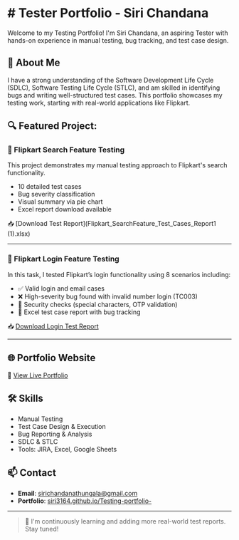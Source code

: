 # # Tester Portfolio - Siri Chandana

Welcome to my Testing Portfolio! I'm Siri Chandana, an aspiring Tester with hands-on experience in manual testing, bug tracking, and test case design.

## 📌 About Me
I have a strong understanding of the Software Development Life Cycle (SDLC), Software Testing Life Cycle (STLC), and am skilled in identifying bugs and writing well-structured test cases. This portfolio showcases my testing work, starting with real-world applications like Flipkart.

## 🔍 Featured Project: 

### 🔹 Flipkart Search Feature Testing

This project demonstrates my manual testing approach to Flipkart's search functionality.

-  10 detailed test cases
-  Bug severity classification
-  Visual summary via pie chart
-  Excel report download available

📥 [Download Test Report](Flipkart_SearchFeature_Test_Cases_Report1 (1).xlsx)

---

### 🔹 Flipkart Login Feature Testing

In this task, I tested Flipkart’s login functionality using 8 scenarios including:
- ✅ Valid login and email cases
- ❌ High-severity bug found with invalid number login (TC003)
- 🔐 Security checks (special characters, OTP validation)
- 🧾 Excel test case report with bug tracking

📥 [Download Login Test Report](Flipkart_Login_TestCase_Report.xlsx)

---

## 🌐 Portfolio Website

  🧾 [View Live Portfolio](https://siri3164.github.io/Testing-portfolio-/)

## 🛠️ Skills

- Manual Testing
- Test Case Design & Execution
- Bug Reporting & Analysis
- SDLC & STLC
- Tools: JIRA, Excel, Google Sheets

## 📫 Contact

- **Email**: sirichandanathungala@gmail.com  
- **Portfolio**: [siri3164.github.io/Testing-portfolio-](https://siri3164.github.io/Testing-portfolio-/)  
---

> 👀 I'm continuously learning and adding more real-world test reports. Stay tuned!
